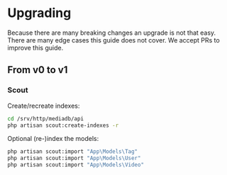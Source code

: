 # Upgrading

Because there are many breaking changes an upgrade is not that easy. There are many edge cases this guide does not cover. We accept PRs to improve this guide.

## From v0 to v1

### Scout

Create/recreate indexes:

```bash
cd /srv/http/mediadb/api
php artisan scout:create-indexes -r
```

Optional (re-)index the models:

```bash
php artisan scout:import "App\Models\Tag"
php artisan scout:import "App\Models\User"
php artisan scout:import "App\Models\Video"
```
